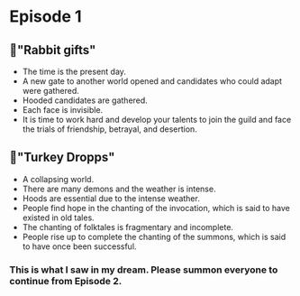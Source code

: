 # Episode 1
## 🐇"Rabbit gifts"
- The time is the present day.
- A new gate to another world opened and candidates who could adapt were gathered.
- Hooded candidates are gathered.
- Each face is invisible.
- It is time to work hard and develop your talents to join the guild and face the trials of friendship, betrayal, and desertion.

## 🦃"Turkey Dropps"
- A collapsing world.
- There are many demons and the weather is intense.
- Hoods are essential due to the intense weather.
- People find hope in the chanting of the invocation, which is said to have existed in old tales.
- The chanting of folktales is fragmentary and incomplete.
- People rise up to complete the chanting of the summons, which is said to have once been successful.

### This is what I saw in my dream. Please summon everyone to continue from Episode 2.
